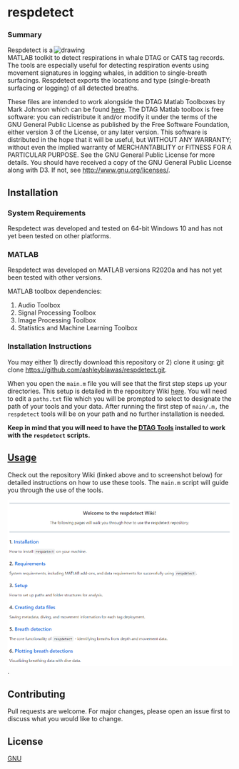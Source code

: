 # respdetect

### Summary

<img align="right" src="images/gm_image.png" alt="drawing" width="400"/>

Respdetect is a MATLAB toolkit to detect respirations in whale DTAG or CATS tag records. The tools are especially useful for detecting respiration events using movement signatures in logging whales, in addition to single-breath surfacings. Respdetect exports the locations and type (single-breath surfacing or logging) of all detected breaths.

These files are intended to work alongside the DTAG Matlab Toolboxes by Mark Johnson which can be found [here](https://github.com/stacyderuiter/dtagtools.git). The DTAG Matlab toolbox is free software: you can redistribute it and/or modify it under the terms of the GNU General Public License as published by the Free Software Foundation, either version 3 of the License, or any later version. This software is distributed in the hope that it will be useful, but WITHOUT ANY WARRANTY; without even the implied warranty of MERCHANTABILITY or FITNESS FOR A PARTICULAR PURPOSE.  See the GNU General Public License for more details. You should have received a copy of the GNU General Public License along with D3. If not, see <http://www.gnu.org/licenses/>.

## Installation
### System Requirements
Respdetect was developed and tested on 64-bit Windows 10 and has not yet been tested on other platforms.

### MATLAB
Respdetect was developed on MATLAB versions R2020a and has not yet been tested with other versions.

MATLAB toolbox dependencies:

1. Audio Toolbox
2. Signal Processing Toolbox
3. Image Processing Toolbox
4. Statistics and Machine Learning Toolbox

### Installation Instructions
You may either 1) directly download this repository or 2) clone it using: git clone https://github.com/ashleyblawas/respdetect.git.

When you open the `main.m` file you will see that the first step steps up your directories. This setup is detailed in the repository Wiki [here](https://github.com/ashleyblawas/respdetect/wiki/3.-Setup). You will need to edit a `paths.txt` file which you will be prompted to select to designate the path of your tools and your data. After running the first step of `main/.m,` the `respdetect` tools will be on your path and no further installation is needed. 

**Keep in mind that you will need to have the [DTAG Tools](https://github.com/stacyderuiter/dtagtools.git) installed to work with the `respdetect` scripts.**

## [Usage](https://github.com/ashleyblawas/respdetect/wiki)
Check out the repository Wiki (linked above and to screenshot below) for detailed instructions on how to use these tools. The ``main.m`` script will guide you through the use of the tools.

[![The home page of the repository Wiki.](images/wiki_screenshot.png)](https://github.com/ashleyblawas/respdetect/wiki).

## Contributing
Pull requests are welcome. For major changes, please open an issue first to discuss what you would like to change.

## License
[GNU](https://choosealicense.com/licenses/gpl-3.0/)
<br>
